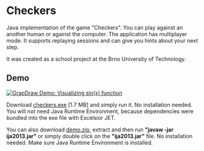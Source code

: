 # Checkers
Java implementation of the game "Checkers". You can play against an another human or against the computer. The application has multiplayer mode. It supports replaying sessions and can give you hints about your next step.

It was created as a school project at the Brno University of Technology.

## Demo

[![GrapDraw Demo: Visualizing sin(x) function](https://img.youtube.com/vi/dlAImRzADQI/0.jpg)](https://www.youtube.com/watch?v=dlAImRzADQI)

Download [checkers.exe](https://github.com/mdavid626/checkers/raw/master/demo/checkers.exe) [1.7 MB] and simply run it. No installation needed. You will *not* need Java Runtime Environment, because dependencies were bundled into the exe file with Excelsior JET.

You can also download [demo.zip](https://github.com/mdavid626/checkers/raw/master/demo/demo.zip), extract and then run **"javaw -jar ija2013.jar"** or simply double click on the **"ija2013.jar"** file. No installation needed. Make sure Java Runtime Environment is installed.